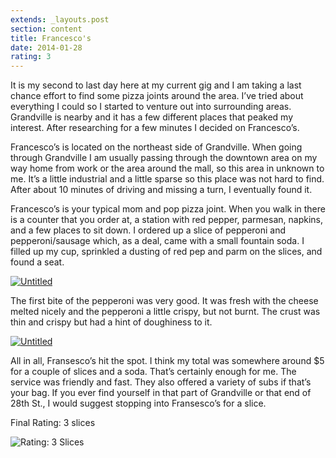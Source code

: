 ```yaml
---
extends: _layouts.post
section: content
title: Francesco's
date: 2014-01-28
rating: 3
---
```


It is my second to last day here at my current gig and I am taking a last chance effort to find some pizza joints around the area. I’ve tried about everything I could so I started to venture out into surrounding areas. Grandville is nearby and it has a few different places that peaked my interest. After researching for a few minutes I decided on Francesco’s.

Francesco’s is located on the northeast side of Grandville. When going through Grandville I am usually passing through the downtown area on my way home from work or the area around the mall, so this area in unknown to me. It’s a little industrial and a little sparse so this place was not hard to find. After about 10 minutes of driving and missing a turn, I eventually found it.

Francesco’s is your typical mom and pop pizza joint. When you walk in there is a counter that you order at, a station with red pepper, parmesan, napkins, and a few places to sit down. I ordered up a slice of pepperoni and pepperoni/sausage which, as a deal, came with a small fountain soda. I filled up my cup, sprinkled a dusting of red pep and parm on the slices, and found a seat.

[![Untitled](https://c7.staticflickr.com/4/3808/12485574294_6abd8f7d0d.jpg)](http://www.flickr.com/photos/joefearnley/12485574294/ "Untitled by joefearnley, on Flickr")

The first bite of the pepperoni was very good. It was fresh with the cheese melted nicely and the pepperoni a little crispy, but not burnt. The crust was thin and crispy but had a hint of doughiness to it.

[![Untitled](https://farm4.staticflickr.com/3830/12485360655_f4af69d552.jpg)](http://www.flickr.com/photos/joefearnley/12485360655/ "Untitled by joefearnley, on Flickr")

All in all, Fransesco’s hit the spot. I think my total was somewhere around $5 for a couple of slices and a soda. That’s certainly enough for me. The service was friendly and fast. They also offered a variety of subs if that’s your bag. If you ever find yourself in that part of Grandville or that end of 28th St., I would suggest stopping into Fransesco’s for a slice.

Final Rating: 3 slices

![Rating: 3 Slices](/assets/img/pizza3_sm.jpg)